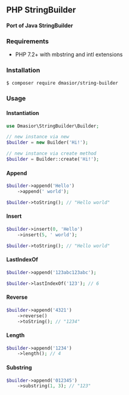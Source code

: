 ## PHP StringBuilder
#### Port of Java StringBuilder
### Requirements
- PHP 7.2+ with mbstring and intl extensions
### Installation
```bash
$ composer require dmasior/string-builder
```
### Usage
#### Instantiation
```php
use Dmasior\StringBuilder\Builder;

// new instance via new
$builder = new Builder('Hi!');

// new instance via create method
$builder = Builder::create('Hi!');
```
#### Append
```php
$builder->append('Hello')
    ->append(' world');

$builder->toString(); // "Hello world"
```
#### Insert
```php
$builder->insert(0, 'Hello')
    ->insert(5, ' world');

$builder->toString(); // "Hello world"
```
#### LastIndexOf
```php
$builder->append('123abc123abc');

$builder->lastIndexOf('123'); // 6
```
#### Reverse
```php
$builder->append('4321')
    ->reverse()
    ->toString(); // "1234"
```
#### Length
```php
$builder->append('1234')
    ->length(); // 4
```
#### Substring
```php
$builder->append('012345')
    ->substring(1, 3); // "123"
```
